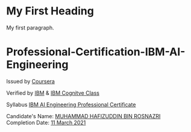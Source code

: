 <!DOCTYPE html>
<html>
<body>

<h1>My First Heading</h1>
<p>My first paragraph.</p>

</body>
</html>

# Professional-Certification-IBM-AI-Engineering
<p>Issued by <a href="https://www.coursera.org/" rel="nofollow">Coursera</a>
<p>Verified by <a href="https://www.ibm.com/training/" rel="nofollow">IBM</a> & <a href="https://cognitiveclass.ai/" rel="nfollow">IBM Cognitve Class</a>
<p>Syllabus <a href="https://www.coursera.org/professional-certificates/ai-engineer" rel="nofollow">IBM AI Engineering Professional Certificate</a>
<div class="text-blue">
  Candidate's Name: <a href="#" class="text-inherit">MUHAMMAD HAFIZUDDIN BIN ROSNAZRI</a>
</div>
<div class="text-blue">
  Completion Date: <a href="#" class="text-inherit">11 March 2021</a>
</div>
